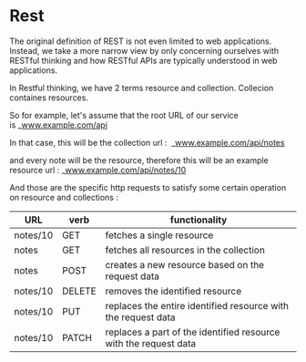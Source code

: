 
# Rest

The original definition of REST is not even limited to web applications. 
Instead, we take a more narrow view by only concerning ourselves with RESTful thinking and how RESTful APIs are typically understood in web applications.  

In Restful thinking, we have 2 terms resource and collection. Collecion containes resources.

So for example, let's assume that the root URL of our service is _www.example.com/api

In that case, this will be the collection url :  _www.example.com/api/notes

and every note will be the resource, therefore this will be an example resource url :
_www.example.com/api/notes/10

And those are the specific http requests to satisfy some certain operation on resource and collections : 

|URL|verb|functionality|
|---|---|---|
|notes/10|GET|fetches a single resource|
|notes|GET|fetches all resources in the collection|
|notes|POST|creates a new resource based on the request data|
|notes/10|DELETE|removes the identified resource|
|notes/10|PUT|replaces the entire identified resource with the request data|
|notes/10|PATCH|replaces a part of the identified resource with the request data|
